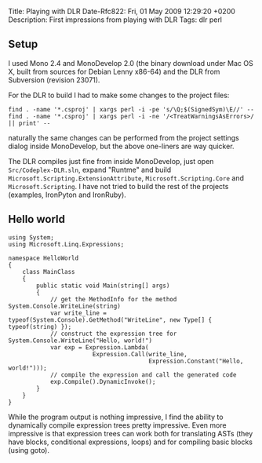 Title: Playing with DLR
Date-Rfc822: Fri, 01 May 2009 12:29:20 +0200
Description: First impressions from playing with DLR
Tags: dlr perl

Setup
-----

I used Mono 2.4 and MonoDevelop 2.0 (the binary download under Mac OS X,
built from sources for Debian Lenny x86-64) and the DLR from Subversion
(revision 23071).

For the DLR to build I had to make some changes to the project files:

    find . -name '*.csproj' | xargs perl -i -pe 's/\Q;$(SignedSym)\E//' -- 
    find . -name '*.csproj' | xargs perl -i -ne '/<TreatWarningsAsErrors>/ || print' -- 

naturally the same changes can be performed from the project settings
dialog inside MonoDevelop, but the above one-liners are way quicker.

The DLR compiles just fine from inside MonoDevelop, just open
`Src/Codeplex-DLR.sln`, expand "Runtme" and build
`Microsoft.Scripting.ExtensionAttribute`, `Microsoft.Scripting.Core` and
`Microsoft.Scripting`.  I have not tried to build the rest of the projects
(examples, IronPyton and IronRuby).

Hello world
-----------

    using System;
    using Microsoft.Linq.Expressions;
    
    namespace HelloWorld
    {
        class MainClass
        {
            public static void Main(string[] args)
            {
                // get the MethodInfo for the method System.Console.WriteLine(string)
                var write_line = typeof(System.Console).GetMethod("WriteLine", new Type[] { typeof(string) });
                // construct the expression tree for System.Console.WriteLine("Hello, world!")
                var exp = Expression.Lambda(
                            Expression.Call(write_line,
                                            Expression.Constant("Hello, world!")));
                // compile the expression and call the generated code
                exp.Compile().DynamicInvoke();
            }
        }
    }
    
While the program output is nothing impressive, I find the ability to
dynamically compile expression trees pretty impressive.  Even more
impressive is that expression trees can work both for translating ASTs
(they have blocks, conditional expressions, loops) and for compiling
basic blocks (using goto).
